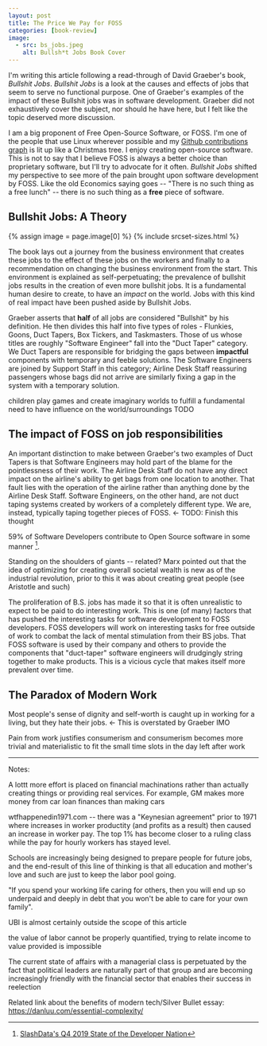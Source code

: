 ```yaml
---
layout: post
title: The Price We Pay for FOSS
categories: [book-review]
image:
  - src: bs_jobs.jpeg
    alt: Bullsh*t Jobs Book Cover
---
```


I'm writing this article following a read-through of David Graeber's book, _Bullshit Jobs_. _Bullshit Jobs_ is a look at the causes and effects of jobs that seem to serve no functional purpose. One of Graeber's examples of the impact of these Bullshit jobs was in software development. Graeber did not exhaustively cover the subject, nor should he have here, but I felt like the topic deserved more discussion.

I am a big proponent of Free Open-Source Software, or FOSS. I'm one of the people that use Linux wherever possible and my [Github contributions graph](https://github.com/baylessj) is lit up like a Christmas tree. I enjoy creating open-source software. This is not to say that I believe FOSS is always a better choice than proprietary software, but I'll try to advocate for it often. _Bullshit Jobs_ shifted my perspective to see more of the pain brought upon software development by FOSS. Like the old Economics saying goes -- "There is no such thing as a free lunch" -- there is no such thing as a **free** piece of software.

## Bullshit Jobs: A Theory

{% assign image = page.image[0] %}
{% include srcset-sizes.html %}

The book lays out a journey from the business environment that creates these jobs to the effect of these jobs on the workers and finally to a recommendation on changing the business environment from the start. This environment is explained as self-perpetuating; the prevalence of bullshit jobs results in the creation of even more bullshit jobs. It is a fundamental human desire to create, to have an _impact_ on the world. Jobs with this kind of real impact have been pushed aside by Bullshit Jobs.

Graeber asserts that **half** of all jobs are considered "Bullshit" by his definition. He then divides this half into five types of roles - Flunkies, Goons, Duct Tapers, Box Tickers, and Taskmasters. Those of us whose titles are roughly "Software Engineer" fall into the "Duct Taper" category. We Duct Tapers are responsible for bridging the gaps between **impactful** components with temporary and feeble solutions. The Software Engineers are joined by Support Staff in this category; Airline Desk Staff reassuring passengers whose bags did not arrive are similarly fixing a gap in the system with a temporary solution.

children play games and create imaginary worlds to fulfill a fundamental need to have influence on the world/surroundings TODO

## The impact of FOSS on job responsibilities

An important distinction to make between Graeber's two examples of Duct Tapers is that Software Engineers may hold part of the blame for the pointlessness of their work. The Airline Desk Staff do not have any direct impact on the airline's ability to get bags from one location to another. That fault lies with the operation of the airline rather than anything done by the Airline Desk Staff. Software Engineers, on the other hand, are not duct taping systems created by workers of a completely different type. We are, instead, typically taping together pieces of FOSS. <- TODO: Finish this thought

59% of Software Developers contribute to Open Source software in some manner [^1].

Standing on the shoulders of giants -- related? Marx pointed out that the idea of optimizing for creating overall societal wealth is new as of the industrial revolution, prior to this it was about creating great people (see Aristotle and such)

The proliferation of B.S. jobs has made it so that it is often unrealistic to expect to be paid to do interesting work. This is one (of many) factors that has pushed the interesting tasks for software development to FOSS developers. FOSS developers will work on interesting tasks for free outside of work to combat the lack of mental stimulation from their BS jobs. That FOSS software is used by their company and others to provide the components that "duct-taper" software engineers will drudgingly string together to make products. This is a vicious cycle that makes itself more prevalent over time.

## The Paradox of Modern Work

Most people's sense of dignity and self-worth is caught up in working for a living, but they hate their jobs. <- This is overstated by Graeber IMO

Pain from work justifies consumerism and consumerism becomes more trivial and materialistic to fit the small time slots in the day left after work

---

Notes:

A lottt more effort is placed on financial machinations rather than actually creating things or providing real services. For example, GM makes more money from car loan finances than making cars

wtfhappenedin1971.com -- there was a "Keynesian agreement" prior to 1971 where increases in worker productity (and profits as a result) then caused an increase in worker pay. The top 1% has become closer to a ruling class while the pay for hourly workers has stayed level.

Schools are increasingly being designed to prepare people for future jobs, and the end-result of this line of thinking is that all education and mother's love and such are just to keep the labor pool going.

"If you spend your working life caring for others, then you will end up so underpaid and deeply in debt that you won't be able to care for your own family".

UBI is almost certainly outside the scope of this article

the value of labor cannot be properly quantified, trying to relate income to value provided is impossible

The current state of affairs with a managerial class is perpetuated by the fact that political leaders are naturally part of that group and are becoming increasingly friendly with the financial sector that enables their success in reelection

[^1]: [SlashData's Q4 2019 State of the Developer Nation](https://s3-eu-west-1.amazonaws.com/vm-blog/uploads/2020/04/DE18-SoN-Digital-.pdf)

Related link about the benefits of modern tech/Silver Bullet essay: https://danluu.com/essential-complexity/

